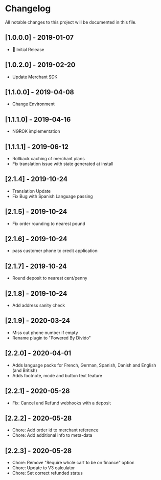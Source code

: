 # Changelog
All notable changes to this project will be documented in this file.

## [1.0.0.0] - 2019-01-07
- :dizzy: Initial Release

## [1.0.2.0] - 2019-02-20
- Update Merchant SDK

## [1.1.0.0] - 2019-04-08
- Change Environment

## [1.1.1.0] - 2019-04-16
- NGROK implementation

## [1.1.1.1] - 2019-06-12
- Rollback caching of merchant plans
- Fix translation issue with state generated at install

## [2.1.4] - 2019-10-24
- Translation Update
- Fix Bug with Spanish Language passing

## [2.1.5] - 2019-10-24
- Fix order rounding to nearest pound

## [2.1.6] - 2019-10-24
- pass customer phone to credit application

## [2.1.7] - 2019-10-24
- Round deposit to nearest cent/penny

## [2.1.8] - 2019-10-24
- Add address sanity check

## [2.1.9] - 2020-03-24
- Miss out phone number if empty
- Rename plugin to "Powered By Divido"

## [2.2.0] - 2020-04-01
- Adds language packs for French, German, Spanish, Danish and English (and British)
- Adds footnote, mode and button text feature

## [2.2.1] - 2020-05-28
- Fix: Cancel and Refund webhooks with a deposit

## [2.2.2] - 2020-05-28
- Chore: Add order id to merchant reference
- Chore: Add additional info to meta-data

## [2.2.3] - 2020-05-28
- Chore: Remove "Require whole cart to be on finance" option
- Chore: Update to V3 calculator
- Chore: Set correct refunded status
